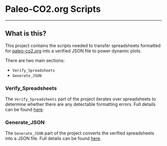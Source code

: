 # Paleo-CO2.org Scripts
---

## What is this?
This project contains the scripts needed to transfer spreadsheets formatted for [paleo-co2.org](paleo-co2.org) into a verified JSON file to power dynamic plots.

There are two main sections:
- `Verify_Spreadsheets`
- `Generate_JSON`

### Verify_Spreadsheets
The `Verify_Spreadsheets` part of the project iterates over spreadsheets to determine whether there are any detectable formatting errors. Full details can be found [here](./Verify_Spreadsheets/README.md).

### Generate_JSON
The `Generate_JSON` part of the project converts the verified spreadsheets into a JSON file. Full details can be found [here](./Generate_JSON/README.md). 
